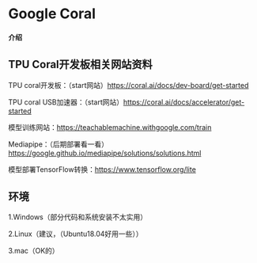 # Google Coral

#### 介绍
## TPU Coral开发板相关网站资料

TPU  coral开发板：（start网站）https://coral.ai/docs/dev-board/get-started

TPU  coral USB加速器：（start网站）https://coral.ai/docs/accelerator/get-started

模型训练网站：https://teachablemachine.withgoogle.com/train

Mediapipe：（后期部署看一看）https://google.github.io/mediapipe/solutions/solutions.html

模型部署TensorFlow转换：https://www.tensorflow.org/lite

## 环境

1.Windows（部分代码和系统安装不太实用）

2.Linux（建议，（Ubuntu18.04好用一些））

3.mac（OK的）
